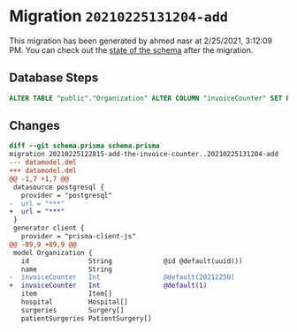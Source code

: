 # Migration `20210225131204-add`

This migration has been generated by ahmed nasr at 2/25/2021, 3:12:09 PM.
You can check out the [state of the schema](./schema.prisma) after the migration.

## Database Steps

```sql
ALTER TABLE "public"."Organization" ALTER COLUMN "invoiceCounter" SET DEFAULT 1
```

## Changes

```diff
diff --git schema.prisma schema.prisma
migration 20210225122815-add-the-invoice-counter..20210225131204-add
--- datamodel.dml
+++ datamodel.dml
@@ -1,7 +1,7 @@
 datasource postgresql {
   provider = "postgresql"
-  url = "***"
+  url = "***"
 }
 generator client {
   provider = "prisma-client-js"
@@ -89,9 +89,9 @@
 model Organization {
   id               String             @id @default(uuid())
   name             String
-  invoiceCounter   Int                @default(20212250)
+  invoiceCounter   Int                @default(1)
   item             Item[]
   hospital         Hospital[]
   surgeries        Surgery[]
   patientSurgeries PatientSurgery[]
```
